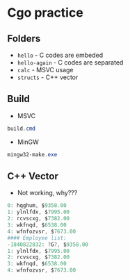 # Cgo practice

## Folders
* `hello` - C codes are embeded
* `hello-again` - C codes are separated
* `calc` - MSVC usage
* `structs` - C++ vector

## Build
* MSVC
```powershell
build.cmd
```
* MinGW
```powershell
mingw32-make.exe
```

## C++ Vector
* Not working, why???
```powershell
0: hqghum, $9358.00
1: ylnlfdx, $7995.00
2: rcvscxg, $7382.00
3: wkfnqd, $6538.00
4: wfnfozvsr, $7673.00
#### Employee list:
-1840822832: ?G?, $9358.00
1: ylnlfdx, $7995.00
2: rcvscxg, $7382.00
3: wkfnqd, $6538.00
4: wfnfozvsr, $7673.00
```
